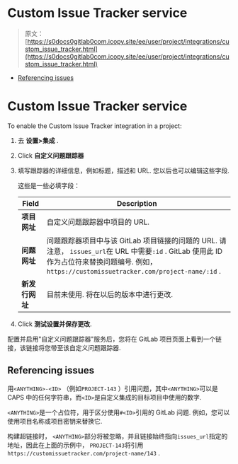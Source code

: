 # Custom Issue Tracker service

> 原文：[https://s0docs0gitlab0com.icopy.site/ee/user/project/integrations/custom_issue_tracker.html](https://s0docs0gitlab0com.icopy.site/ee/user/project/integrations/custom_issue_tracker.html)

*   [Referencing issues](#referencing-issues)

# Custom Issue Tracker service[](#custom-issue-tracker-service "Permalink")

To enable the Custom Issue Tracker integration in a project:

1.  去 **设置>集成** .
2.  Click **自定义问题跟踪器**
3.  填写跟踪器的详细信息，例如标题，描述和 URL. 您以后也可以编辑这些字段.

    这些是一些必填字段：

    | Field | Description |
    | --- | --- |
    | **项目网址** | 自定义问题跟踪器中项目的 URL. |
    | **问题网址** | 问题跟踪器项目中与该 GitLab 项目链接的问题的 URL. 请注意， `issues_url`在 URL 中需要`:id` . GitLab 使用此 ID 作为占位符来替换问题编号. 例如， `https://customissuetracker.com/project-name/:id` . |
    | **新发行网址** | 目前未使用. 将在以后的版本中进行更改. |

4.  Click **测试设置并保存更改**.

配置并启用"自定义问题跟踪器"服务后，您将在 GitLab 项目页面上看到一个链接，该链接将您带至该自定义问题跟踪器.

## Referencing issues[](#referencing-issues "Permalink")

用`<ANYTHING>-<ID>` （例如`PROJECT-143` ）引用问题，其中`<ANYTHING>`可以是 CAPS 中的任何字符串，而`<ID>`是自定义集成的目标项目中使用的数字.

`<ANYTHING>`是一个占位符，用于区分使用`#<ID>`引用的 GitLab 问题. 例如，您可以使用项目名称或项目密钥来替换它.

构建超链接时， `<ANYTHING>`部分将被忽略，并且链接始终指向`issues_url`指定的地址，因此在上面的示例中， `PROJECT-143`将引用`https://customissuetracker.com/project-name/143` .